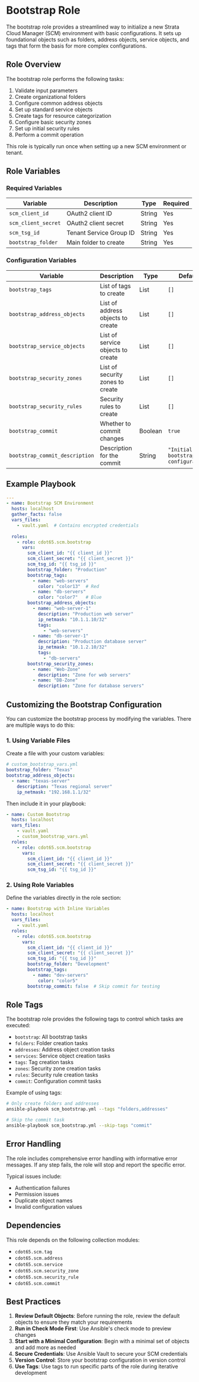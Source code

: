 # Bootstrap Role

The bootstrap role provides a streamlined way to initialize a new Strata Cloud Manager (SCM) environment with basic configurations. It sets up foundational objects such as folders, address objects, service objects, and tags that form the basis for more complex configurations.

## Role Overview

The bootstrap role performs the following tasks:

1. Validate input parameters
2. Create organizational folders
3. Configure common address objects
4. Set up standard service objects
5. Create tags for resource categorization
6. Configure basic security zones
7. Set up initial security rules
8. Perform a commit operation

This role is typically run once when setting up a new SCM environment or tenant.

## Role Variables

### Required Variables

| Variable | Description | Type | Required |
|----------|-------------|------|----------|
| `scm_client_id` | OAuth2 client ID | String | Yes |
| `scm_client_secret` | OAuth2 client secret | String | Yes |
| `scm_tsg_id` | Tenant Service Group ID | String | Yes |
| `bootstrap_folder` | Main folder to create | String | Yes |

### Configuration Variables

| Variable | Description | Type | Default |
|----------|-------------|------|---------|
| `bootstrap_tags` | List of tags to create | List | `[]` |
| `bootstrap_address_objects` | List of address objects to create | List | `[]` |
| `bootstrap_service_objects` | List of service objects to create | List | `[]` |
| `bootstrap_security_zones` | List of security zones to create | List | `[]` |
| `bootstrap_security_rules` | Security rules to create | List | `[]` |
| `bootstrap_commit` | Whether to commit changes | Boolean | `true` |
| `bootstrap_commit_description` | Description for the commit | String | `"Initial bootstrap configuration"` |

## Example Playbook

```yaml
---
- name: Bootstrap SCM Environment
  hosts: localhost
  gather_facts: false
  vars_files:
    - vault.yaml  # Contains encrypted credentials
  
  roles:
    - role: cdot65.scm.bootstrap
      vars:
        scm_client_id: "{{ client_id }}"
        scm_client_secret: "{{ client_secret }}"
        scm_tsg_id: "{{ tsg_id }}"
        bootstrap_folder: "Production"
        bootstrap_tags:
          - name: "web-servers"
            color: "color13"  # Red
          - name: "db-servers"
            color: "color7"   # Blue
        bootstrap_address_objects:
          - name: "web-server-1"
            description: "Production web server"
            ip_netmask: "10.1.1.10/32"
            tags:
              - "web-servers"
          - name: "db-server-1"
            description: "Production database server"
            ip_netmask: "10.1.2.10/32"
            tags:
              - "db-servers"
        bootstrap_security_zones:
          - name: "Web-Zone"
            description: "Zone for web servers"
          - name: "DB-Zone"
            description: "Zone for database servers"
```

## Customizing the Bootstrap Configuration

You can customize the bootstrap process by modifying the variables. There are multiple ways to do this:

### 1. Using Variable Files

Create a file with your custom variables:

```yaml
# custom_bootstrap_vars.yml
bootstrap_folder: "Texas"
bootstrap_address_objects:
  - name: "texas-server"
    description: "Texas regional server"
    ip_netmask: "192.168.1.1/32"
```

Then include it in your playbook:

```yaml
- name: Custom Bootstrap
  hosts: localhost
  vars_files:
    - vault.yaml
    - custom_bootstrap_vars.yml
  roles:
    - role: cdot65.scm.bootstrap
      vars:
        scm_client_id: "{{ client_id }}"
        scm_client_secret: "{{ client_secret }}"
        scm_tsg_id: "{{ tsg_id }}"
```

### 2. Using Role Variables

Define the variables directly in the role section:

```yaml
- name: Bootstrap with Inline Variables
  hosts: localhost
  vars_files:
    - vault.yaml
  roles:
    - role: cdot65.scm.bootstrap
      vars:
        scm_client_id: "{{ client_id }}"
        scm_client_secret: "{{ client_secret }}"
        scm_tsg_id: "{{ tsg_id }}"
        bootstrap_folder: "Development"
        bootstrap_tags:
          - name: "dev-servers"
            color: "color5"
        bootstrap_commit: false  # Skip commit for testing
```

## Role Tags

The bootstrap role provides the following tags to control which tasks are executed:

- `bootstrap`: All bootstrap tasks
- `folders`: Folder creation tasks
- `addresses`: Address object creation tasks
- `services`: Service object creation tasks
- `tags`: Tag creation tasks
- `zones`: Security zone creation tasks
- `rules`: Security rule creation tasks
- `commit`: Configuration commit tasks

Example of using tags:

```bash
# Only create folders and addresses
ansible-playbook scm_bootstrap.yml --tags "folders,addresses"

# Skip the commit task
ansible-playbook scm_bootstrap.yml --skip-tags "commit"
```

## Error Handling

The role includes comprehensive error handling with informative error messages. If any step fails, the role will stop and report the specific error.

Typical issues include:
- Authentication failures
- Permission issues
- Duplicate object names
- Invalid configuration values

## Dependencies

This role depends on the following collection modules:
- `cdot65.scm.tag`
- `cdot65.scm.address`
- `cdot65.scm.service`
- `cdot65.scm.security_zone`
- `cdot65.scm.security_rule`
- `cdot65.scm.commit`

## Best Practices

1. **Review Default Objects**: Before running the role, review the default objects to ensure they match your requirements
2. **Run in Check Mode First**: Use Ansible's check mode to preview changes
3. **Start with a Minimal Configuration**: Begin with a minimal set of objects and add more as needed
4. **Secure Credentials**: Use Ansible Vault to secure your SCM credentials
5. **Version Control**: Store your bootstrap configuration in version control
6. **Use Tags**: Use tags to run specific parts of the role during iterative development
